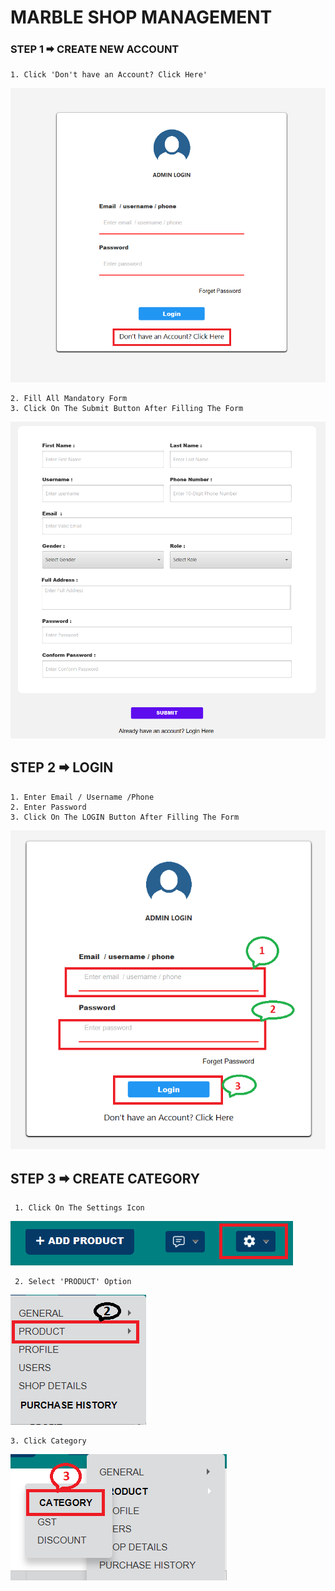 # MARBLE SHOP MANAGEMENT


###  STEP 1 🠮 CREATE NEW ACCOUNT

   
    1. Click 'Don't have an Account? Click Here'

<img src="https://github.com/pradum97/MARBLE-SHOP-MANAGEMENT/blob/development/ScreenShot/signupBn.png" alt="">

    2. Fill All Mandatory Form
    3. Click On The Submit Button After Filling The Form

<img src="https://github.com/pradum97/MARBLE-SHOP-MANAGEMENT/blob/development/ScreenShot/signup.png" alt="">

##  STEP 2  🠮 LOGIN
    1. Enter Email / Username /Phone
    2. Enter Password
    3. Click On The LOGIN Button After Filling The Form
<img src="https://github.com/pradum97/MARBLE-SHOP-MANAGEMENT/blob/development/ScreenShot/login.png" ALT="Login_Image">


## STEP 3 🠮 CREATE  CATEGORY 
     1. Click On The Settings Icon

<img src="https://github.com/pradum97/MARBLE-SHOP-MANAGEMENT/blob/development/ScreenShot/setting1.png">

     2. Select 'PRODUCT' Option

<img src="https://github.com/pradum97/MARBLE-SHOP-MANAGEMENT/blob/development/ScreenShot/settingProduct2.png">

    3. Click Category
<img src="https://github.com/pradum97/MARBLE-SHOP-MANAGEMENT/blob/development/ScreenShot/settingProduct3.png">